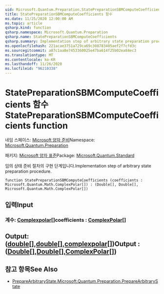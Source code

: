 ```yaml
---
uid: Microsoft.Quantum.Preparation.StatePreparationSBMComputeCoefficients
title: StatePreparationSBMComputeCoefficients 함수
ms.date: 11/25/2020 12:00:00 AM
ms.topic: article
qsharp.kind: function
qsharp.namespace: Microsoft.Quantum.Preparation
qsharp.name: StatePreparationSBMComputeCoefficients
qsharp.summary: Implementation step of arbitrary state preparation procedure.
ms.openlocfilehash: 221acae3751a729ca69c308783405aef2f7cfd3c
ms.sourcegitcommit: a87c1aa8e7453360025e47ba614f25b02ea84ec3
ms.translationtype: MT
ms.contentlocale: ko-KR
ms.lasthandoff: 11/26/2020
ms.locfileid: "96210338"
---
```

# <a name="statepreparationsbmcomputecoefficients-function"></a><span data-ttu-id="f2573-102">StatePreparationSBMComputeCoefficients 함수</span><span class="sxs-lookup"><span data-stu-id="f2573-102">StatePreparationSBMComputeCoefficients function</span></span>

<span data-ttu-id="f2573-103">네임 스페이스: [Microsoft 양자 준비](xref:Microsoft.Quantum.Preparation)</span><span class="sxs-lookup"><span data-stu-id="f2573-103">Namespace: [Microsoft.Quantum.Preparation](xref:Microsoft.Quantum.Preparation)</span></span>

<span data-ttu-id="f2573-104">패키지: [Microsoft 양자 표준](https://nuget.org/packages/Microsoft.Quantum.Standard)</span><span class="sxs-lookup"><span data-stu-id="f2573-104">Package: [Microsoft.Quantum.Standard](https://nuget.org/packages/Microsoft.Quantum.Standard)</span></span>


<span data-ttu-id="f2573-105">임의 상태 준비 절차의 구현 단계입니다.</span><span class="sxs-lookup"><span data-stu-id="f2573-105">Implementation step of arbitrary state preparation procedure.</span></span>

```qsharp
function StatePreparationSBMComputeCoefficients (coefficients : Microsoft.Quantum.Math.ComplexPolar[]) : (Double[], Double[], Microsoft.Quantum.Math.ComplexPolar[])
```


## <a name="input"></a><span data-ttu-id="f2573-106">입력</span><span class="sxs-lookup"><span data-stu-id="f2573-106">Input</span></span>

### <a name="coefficients--complexpolar"></a><span data-ttu-id="f2573-107">계수: [Complexpolar](xref:Microsoft.Quantum.Math.ComplexPolar)[]</span><span class="sxs-lookup"><span data-stu-id="f2573-107">coefficients : [ComplexPolar](xref:Microsoft.Quantum.Math.ComplexPolar)[]</span></span>





## <a name="output--doubledoublecomplexpolar"></a><span data-ttu-id="f2573-108">Output: ([double](xref:microsoft.quantum.lang-ref.double)[],[double](xref:microsoft.quantum.lang-ref.double)[],[complexpolar](xref:Microsoft.Quantum.Math.ComplexPolar)[])</span><span class="sxs-lookup"><span data-stu-id="f2573-108">Output : ([Double](xref:microsoft.quantum.lang-ref.double)[],[Double](xref:microsoft.quantum.lang-ref.double)[],[ComplexPolar](xref:Microsoft.Quantum.Math.ComplexPolar)[])</span></span>



## <a name="see-also"></a><span data-ttu-id="f2573-109">참고 항목</span><span class="sxs-lookup"><span data-stu-id="f2573-109">See Also</span></span>

- [<span data-ttu-id="f2573-110">PrepareArbitraryState.</span><span class="sxs-lookup"><span data-stu-id="f2573-110">Microsoft.Quantum.Preparation.PrepareArbitraryState</span></span>](xref:Microsoft.Quantum.Preparation.PrepareArbitraryState)